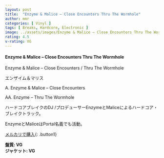 ```yaml
---
layout: post
title:  "Enzyme & Malice – Close Encounters Thru The Wormhole"
author: mmr
categories: [ Vinyl ]
tags: [ Breaks, Hardcore, Electronic ]
image: ../assets/images/Enzyme & Malice – Close Encounters Thru The Wormhole.jpg
rating: 4.5
v-rating: VG
---
```


#### Enzyme & Malice – Close Encounters Thru The Wormhole

Enzyme & Malice – Close Encounters / Thru The Wormhole

エンザイム＆マリス

A. Enzyme & Malice – Close Encounters

AA. Enzyme – Thru The Wormhole

ハードコアブレイクのDJ /プロデューサーEnzymeとMaliceによるハードコア・ブレイクトラック。

EnzymeとMaliceはPortal名義でも活動。

[メルカリで購入](https://jp.mercari.com/item/m20131022518?afid=6142608987){: .button1}

<div class="mt-4 mb-4 d-flex align-items-center">
<strong class="mr-1">盤質: VG</strong>
</div>
<div class="mt-4 mb-4 d-flex align-items-center">
<strong class="mr-1">ジャケット: VG</strong>
</div>
